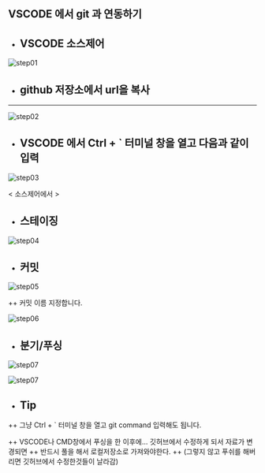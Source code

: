 VSCODE 에서 git 과 연동하기
---------------------------------------
+ ## VSCODE 소스제어

![step01](https://github.com/senspond20/image/blob/master/VSCODE/step01.png)

+ ## github 저장소에서 url을 복사
-------------------------------------------
![step02](https://github.com/senspond20/image/blob/master/VSCODE/step02.png)

+ ## VSCODE 에서 Ctrl + ` 터미널 창을 열고 다음과 같이 입력

![step03](https://github.com/senspond20/image/blob/master/VSCODE/step03.png)

< 소스제어에서 >

+ ## 스테이징

![step04](https://github.com/senspond20/image/blob/master/VSCODE/step04.png)

+ ## 커밋

![step05](https://github.com/senspond20/image/blob/master/VSCODE/step05.png)

  ++ 커밋 이름 지정합니다.

![step06](https://github.com/senspond20/image/blob/master/VSCODE/step06.png)


+ ## 분기/푸싱
![step07](https://github.com/senspond20/image/blob/master/VSCODE/step07.png)

![step07](https://github.com/senspond20/image/blob/master/VSCODE/step08.png)


+ ## Tip

++ 그냥 Ctrl + ` 터미널 창을 열고 git command 입력해도 됩니다.

++ VSCODE나 CMD창에서 푸싱을 한 이후에... 깃허브에서 수정하게 되서 자료가 변경되면 
++ 반드시 풀을 해서 로컬저장소로 가져와야한다. 
++ (그렇지 않고 푸쉬를 해버리면 깃허브에서 수정한것들이 날라감)


